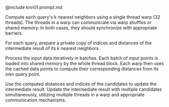 @include knn01.prompt.md

Compute each query's k nearest neighbors using a single thread warp (32 threads). The threads in a warp can communicate via warp shuffles or shared memory. In both cases, they should synchronize with appropriate barriers.

For each query, prepare a private copy of indices and distances of the intermediate result of its k nearest neighbors.

Process the input data iteratively in batches. Each batch of input points is loaded into shared memory by the whole thread block. Each warp then uses the cached data points to compute their corresponding distances from its own query point.

Use the computed distances and indices of the candidates to update the intermediate result. Update the intermediate result with multiple candidates simultaneously, utilizing multiple threads in a warp and appropriate communication mechanisms.
